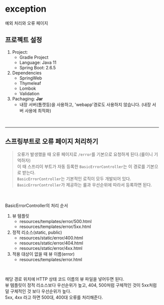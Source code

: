 # exception
예외 처리와 오류 페이지

## 프로젝트 설정
1. Project:
	- Gradle Project
	- Language: Java 11
	- Spring Boot: 2.6.5
2.  Dependencies
	- SpringWeb
	- Thymeleaf
	- Lombok
	- Validation
3. Pachaging: **Jar**
	- 내장 서버(톰캣등)을 사용하고, 'webapp'경로도 사용하지 않습니다. (내장 서버 사용에 최적화)

<br>

---

## 스프링부트로 오류 페이지 처리하기

> 오류가 발생했을 때 오류 페이지로 `/error`를 기본으로 요청하게 된다.(룰이니 기억하자) <br>
> 이 때 스프리이 부트가 자동 등록한 `BasicErrorController`는 이 경로를 기본으로 받는다. <br>
> `BasicErrorController`는 기본적인 로직이 모두 개발되어 있다. <br>
> `BasicErrorController`가 제공하는 룰과 우선순위에 따라서 등록하면 된다. <br>

<br><br>
BasicErrorController의 처리 순서

1. 뷰 템플릿
	- resources/templates/error/500.html 	   
	- resources/templates/error/5xx.html
2. 정적 리소스(static, public)
	- resources/static/error/400.html
	- resources/static/error/404.html
	- resources/static/error/4xx.html
3. 적용 대상이 없을 때 뷰 이름(error)
	- resources/templates/error.html

<br>

해당 경로 위치에 HTTP 상태 코드 이름의 뷰 파일을 넣어두면 된다. <br>
뷰 템플릿이 정적 리소스보다 우선순위가 높고, 404, 500처럼 구체적인 것이 5xx처럼 덜 구체적인 것 보다 우선순위가 높다.<br>
 5xx, 4xx 라고 하면 500대, 400대 오류를 처리해준다.

